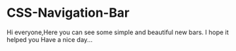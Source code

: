 # CSS-Navigation-Bar
Hi everyone,Here you can see some simple and beautiful new bars. I hope it helped you Have a nice day...
